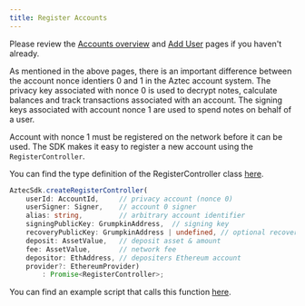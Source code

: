 ```yaml
---
title: Register Accounts
---
```


Please review the [Accounts overview](../../how-aztec-works/accounts) and [Add User](./add-user) pages if you haven't already.

As mentioned in the above pages, there is an important difference between the account nonce identiers 0 and 1 in the Aztec account system. The privacy key associated with nonce 0 is used to decrypt notes, calculate balances and track transactions associated with an account. The signing keys associated with account nonce 1 are used to spend notes on behalf of a user.

Account with nonce 1 must be registered on the network before it can be used. The SDK makes it easy to register a new account using the `RegisterController`.

You can find the type definition of the RegisterController class [here](../types/RegisterController).

```ts
AztecSdk.createRegisterController(
    userId: AccountId,     // privacy account (nonce 0)
    userSigner: Signer,    // account 0 signer
    alias: string,         // arbitrary account identifier
    signingPublicKey: GrumpkinAddress,  // signing key
    recoveryPublicKey: GrumpkinAddress | undefined, // optional recovery key
    deposit: AssetValue,   // deposit asset & amount
    fee: AssetValue,       // network fee
    depositor: EthAddress, // depositers Ethereum account 
    provider?: EthereumProvider)
        : Promise<RegisterController>;
```

You can find an example script that calls this function [here](https://github.com/critesjosh/aztec-sdk-starter/blob/main/src/registerAccount.ts).